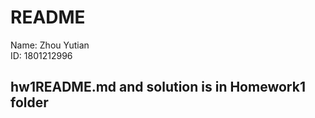 # README
Name: Zhou Yutian<br>
ID: 1801212996<br>

## hw1README.md and solution is in Homework1 folder




